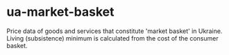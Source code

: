 # ua-market-basket
Price data of goods and services that constitute 'market basket' in Ukraine. Living (subsistence) minimum is calculated from the cost of the consumer basket. 
